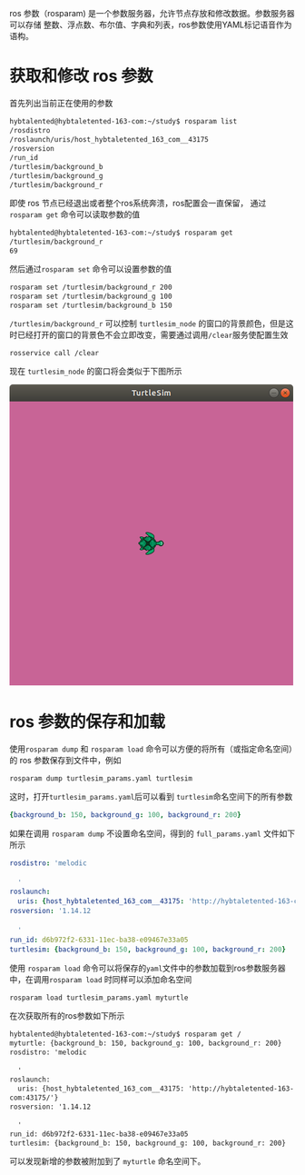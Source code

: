 ros 参数（rosparam) 是一个参数服务器，允许节点存放和修改数据。参数服务器可以存储 整数、浮点数、布尔值、字典和列表，ros参数使用YAML标记语音作为语构。

# 获取和修改 ros 参数

首先列出当前正在使用的参数 
```shell
hybtalented@hybtaletented-163-com:~/study$ rosparam list
/rosdistro
/roslaunch/uris/host_hybtaletented_163_com__43175
/rosversion
/run_id
/turtlesim/background_b
/turtlesim/background_g
/turtlesim/background_r
```

即使 ros 节点已经退出或者整个ros系统奔溃，ros配置会一直保留，
通过`rosparam get` 命令可以读取参数的值
```shell
hybtalented@hybtaletented-163-com:~/study$ rosparam get /turtlesim/background_r
69
```
然后通过`rosparam set` 命令可以设置参数的值
```shell
rosparam set /turtlesim/background_r 200
rosparam set /turtlesim/background_g 100
rosparam set /turtlesim/background_b 150
```
`/turtlesim/background_r` 可以控制 `turtlesim_node` 的窗口的背景颜色，但是这时已经打开的窗口的背景色不会立即改变，需要通过调用`/clear`服务使配置生效
```shell
rosservice call /clear
```
现在 `turtlesim_node` 的窗口将会类似于下图所示

![窗口背景色预览](./image/ros_param_set_turtlesim_background.png)

# ros 参数的保存和加载
使用`rosparam dump` 和 `rosparam load` 命令可以方便的将所有（或指定命名空间）的 ros 参数保存到文件中，例如
```shell
rosparam dump turtlesim_params.yaml turtlesim
```
这时，打开`turtlesim_params.yaml`后可以看到 `turtlesim`命名空间下的所有参数

```yaml
{background_b: 150, background_g: 100, background_r: 200}
```
如果在调用 `rosparam dump` 不设置命名空间，得到的 `full_params.yaml` 文件如下所示
```yaml
rosdistro: 'melodic

  '
roslaunch:
  uris: {host_hybtaletented_163_com__43175: 'http://hybtaletented-163-com:43175/'}
rosversion: '1.14.12

  '
run_id: d6b972f2-6331-11ec-ba38-e09467e33a05
turtlesim: {background_b: 150, background_g: 100, background_r: 200}
```

使用 `rosparam load` 命令可以将保存的`yaml`文件中的参数加载到ros参数服务器中，在调用`rosparam load` 时同样可以添加命名空间
```shell
rosparam load turtlesim_params.yaml myturtle
```
在次获取所有的ros参数如下所示
```shell
hybtalented@hybtaletented-163-com:~/study$ rosparam get /
myturtle: {background_b: 150, background_g: 100, background_r: 200}
rosdistro: 'melodic

  '
roslaunch:
  uris: {host_hybtaletented_163_com__43175: 'http://hybtaletented-163-com:43175/'}
rosversion: '1.14.12

  '
run_id: d6b972f2-6331-11ec-ba38-e09467e33a05
turtlesim: {background_b: 150, background_g: 100, background_r: 200}
```
可以发现新增的参数被附加到了 `myturtle` 命名空间下。